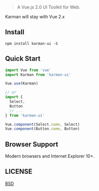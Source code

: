 

> A Vue.js 2.0 UI Toolkit for Web.

Karman will stay with Vue 2.x 

## Install
```shell
npm install karman-ui -S
```

## Quick Start
``` javascript
import Vue from 'vue'
import Karman from 'karman-ui'

Vue.use(Karman)

// or
import {
  Select,
  Button
  // ...
} from 'karman-ui'

Vue.component(Select.name, Select)
Vue.component(Button.name, Button)
```

## Browser Support
Modern browsers and Internet Explorer 10+.



## LICENSE
[BSD](LICENSE)
